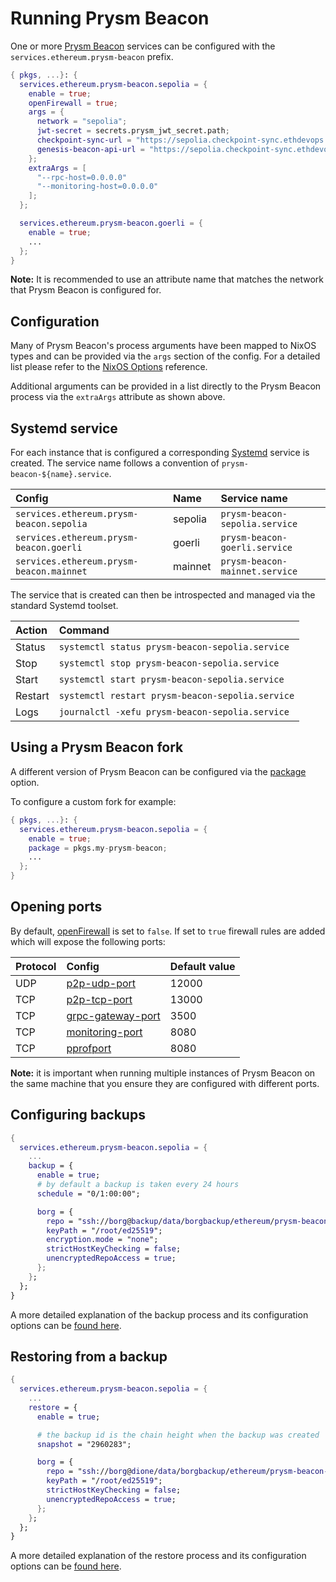 # Running Prysm Beacon

One or more [Prysm Beacon](https://docs.prylabs.network/docs/how-prysm-works/beacon-node) services can be configured with the `services.ethereum.prysm-beacon` prefix.

```nix title="server.nix"
{ pkgs, ...}: {
  services.ethereum.prysm-beacon.sepolia = {
    enable = true;
    openFirewall = true;
    args = {
      network = "sepolia";
      jwt-secret = secrets.prysm_jwt_secret.path;
      checkpoint-sync-url = "https://sepolia.checkpoint-sync.ethdevops.io";
      genesis-beacon-api-url = "https://sepolia.checkpoint-sync.ethdevops.io";
    };
    extraArgs = [
      "--rpc-host=0.0.0.0"
      "--monitoring-host=0.0.0.0"
    ];
  };

  services.ethereum.prysm-beacon.goerli = {
    enable = true;
    ...
  };
}
```

**Note:** It is recommended to use an attribute name that matches the network that Prysm Beacon is configured for.

## Configuration

Many of Prysm Beacon's process arguments have been mapped to NixOS types and can be provided via the `args` section of the config.
For a detailed list please refer to the [NixOS Options](../reference/module-options/prysm-beacon.md) reference.

Additional arguments can be provided in a list directly to the Prysm Beacon process via the `extraArgs` attribute as shown above.

## Systemd service

For each instance that is configured a corresponding [Systemd](https://systemd.io/) service is created. The service name
follows a convention of `prysm-beacon-${name}.service`.

| Config                                   | Name    | Service name                   |
| :--------------------------------------- | :------ | :----------------------------- |
| `services.ethereum.prysm-beacon.sepolia` | sepolia | `prysm-beacon-sepolia.service` |
| `services.ethereum.prysm-beacon.goerli`  | goerli  | `prysm-beacon-goerli.service`  |
| `services.ethereum.prysm-beacon.mainnet` | mainnet | `prysm-beacon-mainnet.service` |

The service that is created can then be introspected and managed via the standard Systemd toolset.

| Action  | Command                                          |
| :------ | :----------------------------------------------- |
| Status  | `systemctl status prysm-beacon-sepolia.service`  |
| Stop    | `systemctl stop prysm-beacon-sepolia.service`    |
| Start   | `systemctl start prysm-beacon-sepolia.service`   |
| Restart | `systemctl restart prysm-beacon-sepolia.service` |
| Logs    | `journalctl -xefu prysm-beacon-sepolia.service`  |

## Using a Prysm Beacon fork

A different version of Prysm Beacon can be configured via the [package](../reference/module-options/prysm-beacon.md#servicesethereumprysm-beaconnamepackage) option.

To configure a custom fork for example:

```nix title="server.nix"
{ pkgs, ...}: {
  services.ethereum.prysm-beacon.sepolia = {
    enable = true;
    package = pkgs.my-prysm-beacon;
    ...
  };
}
```

## Opening ports

By default, [openFirewall](../reference/module-options/prysm-beacon.md#servicesethereumprysm-beaconnameopenfirewall) is set to `false`.
If set to `true` firewall rules are added which will expose the following ports:

| Protocol | Config                                                                                                                 | Default value |
| :------- | :--------------------------------------------------------------------------------------------------------------------- | :------------ |
| UDP      | [p2p-udp-port](../reference/module-options/prysm-beacon.md#servicesethereumprysm-beaconnameargsp2p-udp-port)           | 12000         |
| TCP      | [p2p-tcp-port](../reference/module-options/prysm-beacon.md#servicesethereumprysm-beaconnameargsp2p-tcp-port)           | 13000         |
| TCP      | [grpc-gateway-port](../reference/module-options/prysm-beacon.md#servicesethereumprysm-beaconnameargsgrpc-gateway-port) | 3500          |
| TCP      | [monitoring-port](../reference/module-options/prysm-beacon.md#servicesethereumprysm-beaconnameargsmonitoring-port)     | 8080          |
| TCP      | [pprofport](../reference/module-options/prysm-beacon.md#servicesethereumprysm-beaconnameargspprofport)                 | 8080          |

**Note:** it is important when running multiple instances of Prysm Beacon on the same machine that you ensure they are configured
with different ports.

## Configuring backups

```nix title="server.nix"
{
  services.ethereum.prysm-beacon.sepolia = {
    ...
    backup = {
      enable = true;
      # by default a backup is taken every 24 hours
      schedule = "0/1:00:00";

      borg = {
        repo = "ssh://borg@backup/data/borgbackup/ethereum/prysm-beacon-sepolia";
        keyPath = "/root/ed25519";
        encryption.mode = "none";
        strictHostKeyChecking = false;
        unencryptedRepoAccess = true;
      };
    };
  };
}
```

A more detailed explanation of the backup process and its configuration options can be [found here](./configuring-backups.md).

## Restoring from a backup

```nix title="server.nix"
{
  services.ethereum.prysm-beacon.sepolia = {
    ...
    restore = {
      enable = true;

      # the backup id is the chain height when the backup was created
      snapshot = "2960283";

      borg = {
        repo = "ssh://borg@dione/data/borgbackup/ethereum/prysm-beacon-sepolia";
        keyPath = "/root/ed25519";
        strictHostKeyChecking = false;
        unencryptedRepoAccess = true;
      };
    };
  };
}
```

A more detailed explanation of the restore process and its configuration options can be [found here](./restore-from-backup.md).
